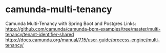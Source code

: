# camunda-multi-tenancy
Camunda Multi-Tenancy with Spring Boot and Postgres
Links:
https://github.com/camunda/camunda-bpm-examples/tree/master/multi-tenancy/tenant-identifier-shared
https://docs.camunda.org/manual/7.15/user-guide/process-engine/multi-tenancy/
